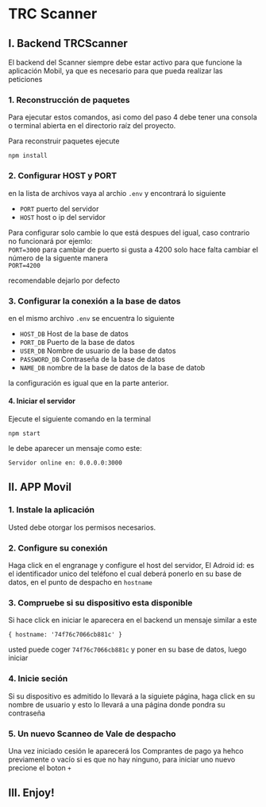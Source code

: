 # TRC Scanner
## I. Backend TRCScanner
El backend del Scanner siempre debe estar activo para que funcione la aplicación
Mobil, ya que es necesario para que pueda realizar las peticiones

### 1. Reconstrucción de paquetes
Para ejecutar estos comandos, asi como del paso 4 debe tener una consola o terminal
abierta en el directorio raíz del proyecto.  

Para reconstruir paquetes ejecute

```
npm install
```

### 2. Configurar HOST y PORT

en la lista de archivos vaya al archio ``` .env ``` y encontrará lo siguiente

* ```PORT``` puerto del servidor
* ```HOST``` host o ip del servidor

Para configurar solo cambie lo que está despues del igual, caso contrario no funcionará
por ejemlo:   
```PORT=3000```
para cambiar de puerto si gusta a 4200 solo hace falta cambiar el número de la siguente manera    
```PORT=4200```

recomendable dejarlo por defecto

### 3. Configurar la conexión a la base de datos
en el mismo archivo ```.env``` se encuentra lo siguiente

* ```HOST_DB``` Host de la base de datos
* ```PORT_DB``` Puerto de la base de datos
* ```USER_DB``` Nombre de usuario de la base de datos
* ```PASSWORD_DB``` Contraseña de la base de datos
* ```NAME_DB``` nombre de la base de datos de la base de datob

la configuración es igual que en la parte anterior.

#### 4. Iniciar el servidor
Ejecute el siguiente comando en la terminal
```
npm start
```
le debe aparecer un mensaje como este: 

```Servidor online en: 0.0.0.0:3000```

## II. APP Movil
### 1. Instale la aplicación
Usted debe otorgar los permisos necesarios.
### 2. Configure su conexión
Haga click en el engranage y configure el host del servidor, El Adroid id: es el identificador unico del teléfono el cual deberá ponerlo en su base de datos, en el punto de despacho en ```hostname```
### 3. Compruebe si su dispositivo esta disponible
Si hace click en iniciar le aparecera en el backend un mensaje similar a este    
```
{ hostname: '74f76c7066cb881c' }
```
usted puede coger ```74f76c7066cb881c``` y poner en su base de datos, luego iniciar

### 4. Inicie seción
Si su dispositivo es admitido lo llevará a la siguiete página, haga click en su nombre de usuario y esto lo llevará a una página donde pondra su contraseña
### 5. Un nuevo Scanneo de Vale de despacho
Una vez iniciado cesión le aparecerá los Comprantes de pago ya hehco previamente o vacío si es que no hay ninguno, para iniciar uno nuevo precione el boton ```+```

## III. Enjoy!
